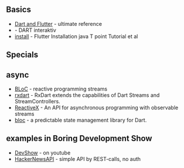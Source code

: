 ## Basics
- [Dart and Flutter](https://fluttercompletereference.com/) - ultimate reference
- [](https://dart.dev/#try-dart) - DART interaktiv
- [install](https://www.javatpoint.com/flutter-installation) - Flutter Installation java T point Tutorial et al

## Specials



## async
- [BLoC](https://www.didierboelens.com/2018/08/reactive-programming-streams-bloc/) - reactive programming streams
- [rxdart](https://pub.dev/packages/rxdart) - RxDart extends the capabilities of Dart Streams and StreamControllers.
- [ReactiveX](https://reactivex.io/) - An API for asynchronous programming with observable streams
- [bloc](https://bloclibrary.dev/#/) - a predictable state management library for Dart.


## examples in Boring Development Show

- [DevShow](https://youtu.be/yr8F2S3Amas) - on youtube
- [HackerNewsAPI](https://github.com/HackerNews/API) - simple API by REST-calls, no auth
